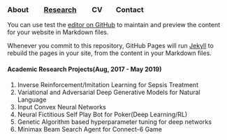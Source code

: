 ### About &nbsp;&nbsp;&nbsp;     [Research](RESEARCH.md) &nbsp;&nbsp;&nbsp;     CV&nbsp;&nbsp;&nbsp;      Contact

You can use test the [editor on GitHub](https://github.com/Srivatsan-Srinivasan/Srivatsan-Srinivasan.github.io/edit/master/README.md) to maintain and preview the content for your website in Markdown files.

Whenever you commit to this repository, GitHub Pages will run [Jekyll](https://jekyllrb.com/) to rebuild the pages in your site, from the content in your Markdown files.

#### Academic Research Projects(Aug, 2017 - May 2019)
1. Inverse Reinforcement/Imitation Learning for Sepsis Treatment
2. Variational and Adversarial Deep Generative Models for Natural Language
3. Input Convex Neural Networks
4. Neural Fictitious Self Play Bot for Poker(Deep Learning/RL)
5. Genetic Algorithm based hyperparameter tuning for deep networks
6. Minimax Beam Search Agent for Connect-6 Game
